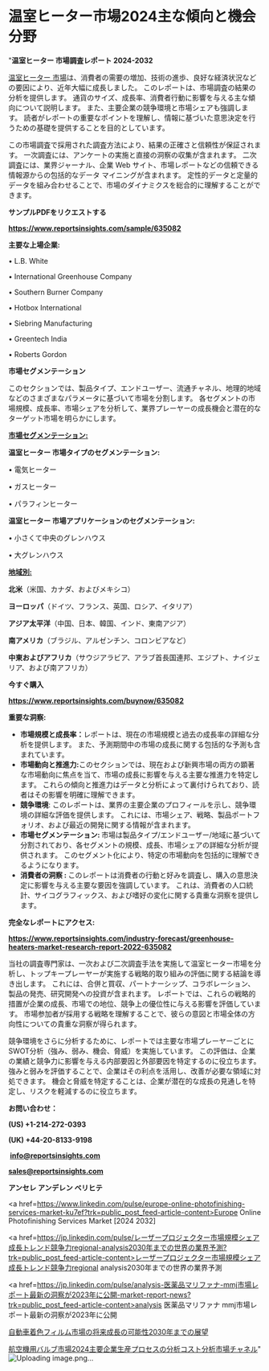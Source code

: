 # 温室ヒーター市場2024主な傾向と機会分野

"<strong>温室ヒーター 市場調査レポート 2024-2032</strong>

<a href=https://www.reportsinsights.com/sample/635082>温室ヒーター 市場</a>は、消費者の需要の増加、技術の進歩、良好な経済状況などの要因により、近年大幅に成長しました。 このレポートは、市場調査の結果の分析を提供します。 通貨のサイズ、成長率、消費者行動に影響を与える主な傾向について説明します。 また、主要企業の競争環境と市場シェアも強調します。 読者がレポートの重要なポイントを理解し、情報に基づいた意思決定を行うための基礎を提供することを目的としています。

この市場調査で採用された調査方法により、結果の正確さと信頼性が保証されます。 一次調査には、アンケートの実施と直接の洞察の収集が含まれます。 二次調査には、業界ジャーナル、企業 Web サイト、市場レポートなどの信頼できる情報源からの包括的なデータ マイニングが含まれます。 定性的データと定量的データを組み合わせることで、市場のダイナミクスを総合的に理解することができます。

<strong><b>サンプルPDFをリクエストする</b></strong>

<a href=https://www.reportsinsights.com/sample/635082><strong><u>https://www.reportsinsights.com/sample/635082</u></strong></a>

<strong>主要な上場企業:</strong>

• L.B. White

• International Greenhouse Company

• Southern Burner Company

• Hotbox International

• Siebring Manufacturing

• Greentech India

• Roberts Gordon

<strong>市場セグメンテーション</strong>

このセクションでは、製品タイプ、エンドユーザー、流通チャネル、地理的地域などのさまざまなパラメータに基づいて市場を分割します。 各セグメントの市場規模、成長率、市場シェアを分析して、業界プレーヤーの成長機会と潜在的なターゲット市場を明らかにします。

<strong><u>市場セグメンテーション</u></strong><strong><u>:</u></strong>

<strong>温室ヒーター 市場タイプのセグメンテーション:</strong>

• 電気ヒーター

• ガスヒーター

• パラフィンヒーター

<strong>温室ヒーター 市場アプリケーションのセグメンテーション:</strong>

• 小さくて中央のグレンハウス

• 大グレンハウス

<strong><u>地域別</u></strong><strong><u>:</u></strong>

<strong>北米</strong>（米国、カナダ、およびメキシコ）

<strong>ヨーロッパ</strong>（ドイツ、フランス、英国、ロシア、イタリア）

<strong>アジア太平洋</strong>（中国、日本、韓国、インド、東南アジア）

<strong>南アメリカ</strong>（ブラジル、アルゼンチン、コロンビアなど）

<strong>中東およびアフリカ</strong>（サウジアラビア、アラブ首長国連邦、エジプト、ナイジェリア、および南アフリカ）

<strong>今すぐ購入</strong>

<a href=https://www.reportsinsights.com/buynow/635082><strong><u>https://www.reportsinsights.com/buynow/635082</u></strong></a>

<strong>重要な洞察:</strong>
<ul>
  <li><strong>市場規模と成長率：</strong>レポートは、現在の市場規模と過去の成長率の詳細な分析を提供します。 また、予測期間中の市場の成長に関する包括的な予測も含まれています。</li>
  <li><strong>市場動向と推進力:</strong>このセクションでは、現在および新興市場の両方の顕著な市場動向に焦点を当て、市場の成長に影響を与える主要な推進力を特定します。 これらの傾向と推進力はデータと分析によって裏付けられており、読者はその影響を明確に理解できます。</li>
  <li><strong>競争環境</strong>: このレポートは、業界の主要企業のプロフィールを示し、競争環境の詳細な評価を提供します。 これには、市場シェア、戦略、製品ポートフォリオ、および最近の開発に関する情報が含まれます。</li>
  <li><strong>市場セグメンテーション: </strong>市場は製品タイプ/エンドユーザー/地域に基づいて分割されており、各セグメントの規模、成長、市場シェアの詳細な分析が提供されます。 このセグメント化により、特定の市場動向を包括的に理解できるようになります。</li>
  <li><strong>消費者の洞察 : </strong>このレポートは消費者の行動と好みを調査し、購入の意思決定に影響を与える主要な要因を強調しています。 これは、消費者の人口統計、サイコグラフィックス、および嗜好の変化に関する貴重な洞察を提供します。</li>
</ul>
<strong>完全なレポートにアクセス:</strong>

<a href=https://www.reportsinsights.com/industry-forecast/greenhouse-heaters-market-research-report-2022-635082><strong><u><b>https://www.reportsinsights.com/industry-forecast/greenhouse-heaters-market-research-report-2022-635082</b></u></strong></a>

当社の調査専門家は、一次および二次調査手法を実施して温室ヒーター市場を分析し、トップキープレーヤーが実施する戦略的取り組みの評価に関する結論を導き出します。 これには、合併と買収、パートナーシップ、コラボレーション、製品の発売、研究開発への投資が含まれます。 レポートでは、これらの戦略的措置が企業の成長、市場での地位、競争上の優位性に与える影響を評価しています。 市場参加者が採用する戦略を理解することで、彼らの意図と市場全体の方向性についての貴重な洞察が得られます。

競争環境をさらに分析するために、レポートでは主要な市場プレーヤーごとにSWOT分析（強み、弱み、機会、脅威）を実施しています。 この評価は、企業の業績と競争力に影響を与える内部要因と外部要因を特定するのに役立ちます。 強みと弱みを評価することで、企業はその利点を活用し、改善が必要な領域に対処できます。 機会と脅威を特定することは、企業が潜在的な成長の見通しを特定し、リスクを軽減するのに役立ちます。

<strong>お問い合わせ：</strong>

<strong>(US) +1-214-272-0393</strong>

<strong>(UK) +44-20-8133-9198</strong>

<strong> </strong><a href=info@reportsinsights.com><strong><u>info@reportsinsights.com</u></strong></a>

<a href=sales@reportsinsights.com><strong><u>sales@reportsinsights.com</u></strong></a>

<strong>アンセレ アンデレン ベリヒテ</strong>

<a href=https://www.linkedin.com/pulse/europe-online-photofinishing-services-market-ku7ef?trk=public_post_feed-article-content>Europe Online Photofinishing Services Market [2024 2032]</a>

<a href=https://jp.linkedin.com/pulse/レーザープロジェクター市場規模シェア成長トレンド競争力regional-analysis2030年までの世界の業界予測?trk=public_post_feed-article-content>レーザープロジェクター市場規模シェア成長トレンド競争力regional analysis2030年までの世界の業界予測</a>

<a href=https://jp.linkedin.com/pulse/analysis-医薬品マリファナ-mmj市場レポート最新の洞察が2023年に公開-market-report-news?trk=public_post_feed-article-content>analysis 医薬品マリファナ mmj市場レポート最新の洞察が2023年に公開</a>

<a href=https://www.linkedin.com/pulse/自動車着色フィルム市場の将来成長の可能性2030年までの展望-reportsinsights-pvt-ltd/>自動車着色フィルム市場の将来成長の可能性2030年までの展望</a>

<a href=https://www.linkedin.com/pulse/航空機用バルブ市場2024主要企業生産プロセスの分析コスト分析市場チャネル-community-market-research-yrqie/>航空機用バルブ市場2024主要企業生産プロセスの分析コスト分析市場チャネル</a>"
![Uploading image.png…]()
